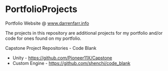 # PortfolioProjects

Portfolio Website @ www.darrenfarr.info

The projects in this repository are additional projects for my portfolio and/or code for ones found on my portfolio.

Capstone Project Repositories - Code Blank
* Unity - https://github.com/Pioneer11X/Capstone
* Custom Engine - https://github.com/shenchi/code_blank
